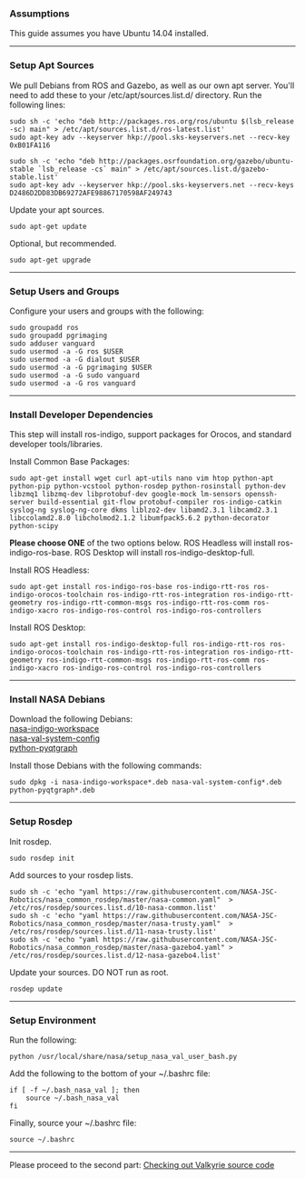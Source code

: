### Assumptions

This guide assumes you have Ubuntu 14.04 installed. 

***

### Setup Apt Sources

We pull Debians from ROS and Gazebo, as well as our own apt server. You'll need to add these to your /etc/apt/sources.list.d/ directory.
Run the following lines:

    sudo sh -c 'echo "deb http://packages.ros.org/ros/ubuntu $(lsb_release -sc) main" > /etc/apt/sources.list.d/ros-latest.list'
    sudo apt-key adv --keyserver hkp://pool.sks-keyservers.net --recv-key 0xB01FA116
 
    sudo sh -c 'echo "deb http://packages.osrfoundation.org/gazebo/ubuntu-stable `lsb_release -cs` main" > /etc/apt/sources.list.d/gazebo-stable.list'
    sudo apt-key adv --keyserver hkp://pool.sks-keyservers.net --recv-keys D2486D2DD83DB69272AFE98867170598AF249743

Update your apt sources.  

    sudo apt-get update

Optional, but recommended.  

    sudo apt-get upgrade

***

### Setup Users and Groups

Configure your users and groups with the following:


    sudo groupadd ros
    sudo groupadd pgrimaging
    sudo adduser vanguard
    sudo usermod -a -G ros $USER
    sudo usermod -a -G dialout $USER
    sudo usermod -a -G pgrimaging $USER
    sudo usermod -a -G sudo vanguard
    sudo usermod -a -G ros vanguard

***

### Install Developer Dependencies

This step will install ros-indigo, support packages for Orocos, and standard developer tools/libraries.  

Install Common Base Packages:

    sudo apt-get install wget curl apt-utils nano vim htop python-apt python-pip python-vcstool python-rosdep python-rosinstall python-dev libzmq1 libzmq-dev libprotobuf-dev google-mock lm-sensors openssh-server build-essential git-flow protobuf-compiler ros-indigo-catkin syslog-ng syslog-ng-core dkms liblzo2-dev libamd2.3.1 libcamd2.3.1 libccolamd2.8.0 libcholmod2.1.2 libumfpack5.6.2 python-decorator python-scipy  

**Please choose ONE** of the two options below. ROS Headless will install ros-indigo-ros-base. ROS Desktop will install ros-indigo-desktop-full.

Install ROS Headless:  

    sudo apt-get install ros-indigo-ros-base ros-indigo-rtt-ros ros-indigo-orocos-toolchain ros-indigo-rtt-ros-integration ros-indigo-rtt-geometry ros-indigo-rtt-common-msgs ros-indigo-rtt-ros-comm ros-indigo-xacro ros-indigo-ros-control ros-indigo-ros-controllers

Install ROS Desktop:  

    sudo apt-get install ros-indigo-desktop-full ros-indigo-rtt-ros ros-indigo-orocos-toolchain ros-indigo-rtt-ros-integration ros-indigo-rtt-geometry ros-indigo-rtt-common-msgs ros-indigo-rtt-ros-comm ros-indigo-xacro ros-indigo-ros-control ros-indigo-ros-controllers

***

### Install NASA Debians

Download the following Debians:  
[nasa-indigo-workspace](https://drive.google.com/file/d/0B4Esozi1aH0sZFJPSTVFNy1OM1k/view?usp=sharing)  
[nasa-val-system-config](https://drive.google.com/file/d/0B4Esozi1aH0sZlF4RXZKdFR1ZGs/view?usp=sharing)  
[python-pyqtgraph](https://drive.google.com/file/d/0B4Esozi1aH0sZmdOY0dKanlfbzQ/view?usp=sharing)

Install those Debians with the following commands:

    sudo dpkg -i nasa-indigo-workspace*.deb nasa-val-system-config*.deb python-pyqtgraph*.deb

***

### Setup Rosdep

Init rosdep.

    sudo rosdep init

Add sources to your rosdep lists.

    sudo sh -c 'echo "yaml https://raw.githubusercontent.com/NASA-JSC-Robotics/nasa_common_rosdep/master/nasa-common.yaml"  > /etc/ros/rosdep/sources.list.d/10-nasa-common.list'
    sudo sh -c 'echo "yaml https://raw.githubusercontent.com/NASA-JSC-Robotics/nasa_common_rosdep/master/nasa-trusty.yaml"  > /etc/ros/rosdep/sources.list.d/11-nasa-trusty.list'
    sudo sh -c 'echo "yaml https://raw.githubusercontent.com/NASA-JSC-Robotics/nasa_common_rosdep/master/nasa-gazebo4.yaml" > /etc/ros/rosdep/sources.list.d/12-nasa-gazebo4.list'

Update your sources. DO NOT run as root.

    rosdep update

***

### Setup Environment

Run the following:

    python /usr/local/share/nasa/setup_nasa_val_user_bash.py

Add the following to the bottom of your ~/.bashrc file:

    if [ -f ~/.bash_nasa_val ]; then
        source ~/.bash_nasa_val
    fi

Finally, source your ~/.bashrc file:

    source ~/.bashrc

***

Please proceed to the second part:
[Checking out Valkyrie source code](Valkyrie-Source-Code)